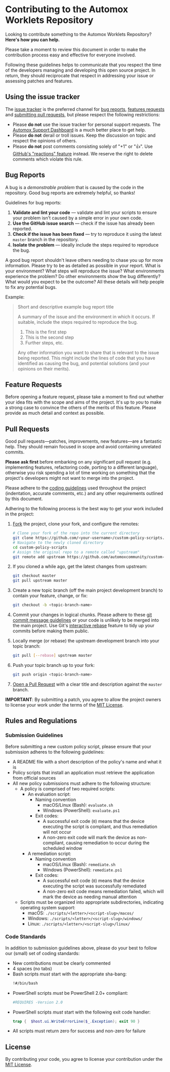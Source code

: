 # Contributing to the Automox Worklets Repository

Looking to contribute something to the Automox Worklets Repository? **Here's how you can help.**

Please take a moment to review this document in order to make the contribution process easy and effective for everyone involved.

Following these guidelines helps to communicate that you respect the time of the developers managing and developing this open source project. In return, they should reciprocate that respect in addressing your issue or assessing patches and features.


## Using the issue tracker

The [issue tracker](https://github.com/automoxcommunity/worklets/issues) is the preferred channel for [bug reports](#bug-reports), [features requests](#feature-requests) and [submitting pull requests](#pull-requests), but please respect the following restrictions:

* Please **do not** use the issue tracker for personal support requests. The [Automox Support Dashboard](https://support.automox.com/hc/en-us) is a much better place to get help.
* Please **do not** derail or troll issues. Keep the discussion on topic and respect the opinions of others.
* Please **do not** post comments consisting solely of "+1" or ":thumbsup:". Use [GitHub's "reactions" feature](https://github.com/blog/2119-add-reactions-to-pull-requests-issues-and-comments) instead. We reserve the right to delete comments which violate this rule.


## Bug Reports

A bug is a _demonstrable problem_ that is caused by the code in the repository. Good bug reports are extremely helpful, so thanks!

Guidelines for bug reports:

1. **Validate and lint your code** &mdash; validate and lint your scripts to ensure your problem isn't caused by a simple error in your own code.
2. **Use the GitHub issue search** &mdash; check if the issue has already been reported.
3. **Check if the issue has been fixed** &mdash; try to reproduce it using the latest `master` branch in the repository.
4. **Isolate the problem** &mdash; ideally include the steps required to reproduce the bug.

A good bug report shouldn't leave others needing to chase you up for more information. Please try to be as detailed as possible in your report. What is your environment? What steps will reproduce the issue? What environments experience the problem? Do other environments show the bug differently? What would you expect to be the outcome? All these details will help people to fix any potential bugs.

Example:

> Short and descriptive example bug report title
>
> A summary of the issue and the environment in which it occurs. If
> suitable, include the steps required to reproduce the bug.
>
> 1. This is the first step
> 2. This is the second step
> 3. Further steps, etc.
>
> Any other information you want to share that is relevant to the issue being
> reported. This might include the lines of code that you have identified as
> causing the bug, and potential solutions (and your opinions on their
> merits).


## Feature Requests

Before opening a feature request, please take a moment to find out whether your idea fits with the scope and aims of the project. It's up to *you* to make a strong case to convince the others of the merits of this feature. Please provide as much detail and context as possible.

## Pull Requests

Good pull requests—patches, improvements, new features—are a fantastic help. They should remain focused in scope and avoid containing unrelated commits.

**Please ask first** before embarking on any significant pull request (e.g. implementing features, refactoring code, porting to a different language), otherwise you risk spending a lot of time working on something that the project's developers might not want to merge into the project.

Please adhere to the [coding guidelines](#code-guidelines) used throughout the project (indentation, accurate comments, etc.) and any other requirements outlined by this document.

Adhering to the following process is the best way to get your work included in the project:

1. [Fork](https://help.github.com/fork-a-repo/) the project, clone your fork, and configure the remotes:

   ```bash
   # Clone your fork of the repo into the current directory
   git clone https://github.com/<your-username>/custom-policy-scripts.git
   # Navigate to the newly cloned directory
   cd custom-policy-scripts
   # Assign the original repo to a remote called "upstream"
   git remote add upstream https://github.com/automoxcommunity/custom-policy-scripts.git
   ```

2. If you cloned a while ago, get the latest changes from upstream:

   ```bash
   git checkout master
   git pull upstream master
   ```

3. Create a new topic branch (off the main project development branch) to
   contain your feature, change, or fix:

   ```bash
   git checkout -b <topic-branch-name>
   ```

4. Commit your changes in logical chunks. Please adhere to these [git commit message guidelines](http://tbaggery.com/2008/04/19/a-note-about-git-commit-messages.html) or your code is unlikely to be merged into the main project. Use Git's [interactive rebase](https://help.github.com/articles/interactive-rebase) feature to tidy up your commits before making them public.

5. Locally merge (or rebase) the upstream development branch into your topic branch:

   ```bash
   git pull [--rebase] upstream master
   ```

6. Push your topic branch up to your fork:

   ```bash
   git push origin <topic-branch-name>
   ```

7. [Open a Pull Request](https://help.github.com/articles/using-pull-requests/) with a clear title and description against the `master` branch.

**IMPORTANT**: By submitting a patch, you agree to allow the project owners to license your work under the terms of the [MIT License](/LICENSE.md).

## Rules and Regulations

### Submission Guidelines

Before submitting a new custom policy script, please ensure that your submission adheres to the following guidelines:

- A README file with a short description of the policy's name and what it is
- Policy scripts that install an application must retrieve the application from official sources
- All new policy submissions must adhere to the following structure:
  - A policy is comprised of two required scripts:
    - An evaluation script:
      - Naming convention
        - macOS/Linux (Bash): `evaluate.sh`
        - Windows (PowerShell): `evaluate.ps1`
      - Exit codes:
        - A successful exit code (`0`) means that the device executing the script is compliant, and thus remediation will not occur
        - A non-zero exit code will mark the device as non-compliant, causing remediation to occur during the scheduled window
    - A remediation script:
      - Naming convention
        - macOS/Linux (Bash): `remediate.sh`
        - Windows (PowerShell): `remediate.ps1`
      - Exit codes:
        - A successful exit code (`0`) means that the device executing the script was successfully remediated
        - A non-zero exit code means remediation failed, which will mark the device as needing manual attention
  - Scripts must be organized into appropriate subdirectories, indicating operating system support:
    - macOS: `./scripts/<letter>/<script-slug>/macos/`
    - Windows: `./scripts/<letter>/<script-slug>/windows/`
    - Linux: `./scripts/<letter>/<script-slug>/linux/`

### Code Standards

In addition to submission guidelines above, please do your best to follow our (small) set of coding standards:

- New contributions must be clearly commented
- 4 spaces (no tabs)
- Bash scripts _must_ start with the appropriate sha-bang:
  ```sh
  !#/bin/bash
  ```
- PowerShell scripts _must_ be PowerShell 2.0+ compliant:
  ```powershell
  #REQUIRES -Version 2.0
  ```
- PowerShell scripts _must_ start with the following exit code handler:
  ```powershell
  trap {  $host.ui.WriteErrorLine($_.Exception); exit 90 }
  ```
- All scripts must return zero for success and non-zero for failure

## License

By contributing your code, you agree to license your contribution under the [MIT License](/LICENSE.md).
